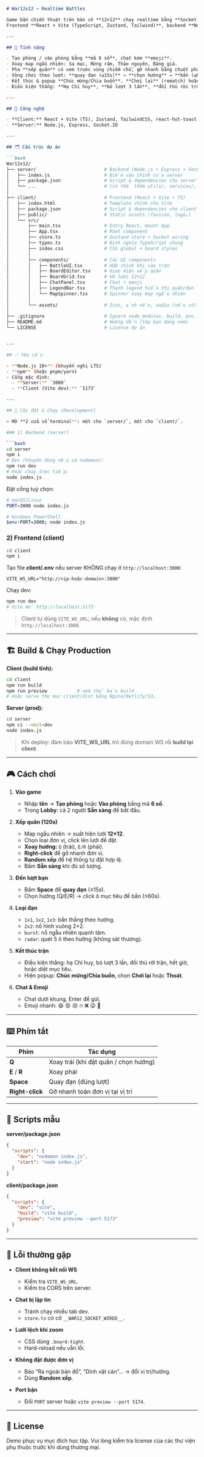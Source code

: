 
```markdown
# War12x12 — Realtime Battles

Game bắn chiến thuật trên bàn cờ **12×12** chạy realtime bằng **Socket.IO**.  
Frontend **React + Vite (TypeScript, Zustand, Tailwind)**, backend **Node.js + Express + Socket.IO**.

---

## 🌟 Tính năng

- Tạo phòng / vào phòng bằng **mã 6 số**, chat kèm **emoji**.
- Xoay map ngẫu nhiên: Sa mạc, Rừng rậm, Thảo nguyên, Băng giá.
- Pha **xếp quân** có xem trước vùng chiếm chỗ, gỡ nhanh bằng chuột phải, **Random xếp**.
- Vòng chơi theo lượt: **quay đạn (≤15s)** → **chọn hướng** → **bắn (≤60s)**.
- Kết thúc & popup **Chúc mừng/Chia buồn**, **Chơi lại** (rematch) hoặc **Thoát**.
- Điều kiện thắng: **Hạ Chỉ huy**, **bỏ lượt 3 lần**, **đối thủ rời trận**, **hết giờ**, hoặc **diệt mục tiêu**.

---

## 🧰 Công nghệ

- **Client:** React + Vite (TS), Zustand, TailwindCSS, react-hot-toast
- **Server:** Node.js, Express, Socket.IO

---

## 🗂 Cấu trúc dự án

```bash
War12x12/
├── server/                         # Backend (Node.js + Express + Socket.IO)
│   ├── index.js                    # Điểm vào chính của server
│   ├── package.json                # Script & dependencies cho server
│   └── ...                         # (có thể thêm utils/, services/, models/ sau này)
│
├── client/                         # Frontend (React + Vite + TS)
│   ├── index.html                  # Template chính cho Vite
│   ├── package.json                # Script & dependencies cho client
│   ├── public/                     # Static assets (favicon, logo…)
│   └── src/
│       ├── main.tsx                # Entry React, mount App
│       ├── App.tsx                 # Root component
│       ├── store.ts                # Zustand store + Socket wiring
│       ├── types.ts                # Định nghĩa TypeScript chung
│       ├── index.css               # CSS global + board styles
│       │
│       ├── components/             # Các UI components
│       │   ├── BattleUI.tsx        # HUD chính khi vào trận
│       │   ├── BoardEditor.tsx     # Giao diện xếp quân
│       │   ├── BoardGrid.tsx       # Vẽ lưới 12×12
│       │   ├── ChatPanel.tsx       # Chat + emoji
│       │   ├── LegendBar.tsx       # Thanh legend hiển thị quân/đạn
│       │   └── MapSpinner.tsx      # Spinner xoay map ngẫu nhiên
│       │
│       └── assets/                 # Icon, ảnh nền, audio (nếu có)
│
├── .gitignore                      # Ignore node_modules, build, env...
├── README.md                       # Hướng dẫn (tệp bạn đang xem)
└── LICENSE                         # License dự án


---

## ✅ Yêu cầu

- **Node.js 18+** (khuyến nghị LTS)
- **npm** (hoặc pnpm/yarn)
- Cổng mặc định:
  - **Server:** `3000`
  - **Client (Vite dev):** `5173`

---

## 🚀 Cài đặt & Chạy (Development)

> Mở **2 cửa sổ terminal**: một cho `server/`, một cho `client/`.

### 1) Backend (server)

```bash
cd server
npm i
# Dev (khuyên dùng nếu có nodemon):
npm run dev
# Hoặc chạy trực tiếp:
node index.js
````

Đặt cổng tuỳ chọn:

```bash
# macOS/Linux
PORT=3000 node index.js

# Windows PowerShell
$env:PORT=3000; node index.js
```

### 2) Frontend (client)

```bash
cd client
npm i
```

Tạo file **client/.env** nếu server KHÔNG chạy ở `http://localhost:3000`:

```env
VITE_WS_URL="http://<ip-hoặc-domain>:3000"
```

Chạy dev:

```bash
npm run dev
# Vite mở http://localhost:5173
```

> Client tự dùng `VITE_WS_URL`; nếu **không** có, mặc định `http://localhost:3000`.

---

## 🏗 Build & Chạy Production

**Client (build tĩnh):**

```bash
cd client
npm run build
npm run preview           # xem thử bản build
# Hoặc serve thư mục client/dist bằng Nginx/Netlify/S3…
```

**Server (prod):**

```bash
cd server
npm ci --omit=dev
node index.js
```

> Khi deploy: đảm bảo **VITE\_WS\_URL** trỏ đúng domain WS rồi **build lại client**.

---

## 🎮 Cách chơi

1. **Vào game**

   * Nhập **tên** → **Tạo phòng** hoặc **Vào phòng** bằng mã **6 số**.
   * Trong **Lobby**: cả 2 người **Sẵn sàng** để bắt đầu.

2. **Xếp quân (120s)**

   * Map ngẫu nhiên → xuất hiện lưới **12×12**.
   * Chọn loại đơn vị, click lên lưới để đặt.
   * **Xoay hướng:** `Q` (trái), `E/R` (phải).
   * **Right-click** để gỡ nhanh đơn vị.
   * **Random xếp** để hệ thống tự đặt hợp lệ.
   * Bấm **Sẵn sàng** khi đủ số lượng.

3. **Đến lượt bạn**

   * Bấm **Space** để **quay đạn** (≤15s).
   * Chọn hướng (Q/E/R) → click ô mục tiêu để bắn (≤60s).

4. **Loại đạn**

   * `1x1`, `1x2`, `1x3`: bắn thẳng theo hướng.
   * `2x2`: nổ hình vuông 2×2.
   * `burst`: nổ ngẫu nhiên quanh tâm.
   * `radar`: quét 5 ô theo hướng (không sát thương).

5. **Kết thúc trận**

   * Điều kiện thắng: hạ Chỉ huy, bỏ lượt 3 lần, đối thủ rời trận, hết giờ, hoặc diệt mục tiêu.
   * Hiện popup: **Chúc mừng/Chia buồn**, chọn **Chơi lại** hoặc **Thoát**.

6. **Chat & Emoji**

   * Chat dưới khung, Enter để gửi.
   * Emoji nhanh: 😄 😡 😢 🔥 ❌ 😜 🍬

---

## ⌨️ Phím tắt

| Phím            | Tác dụng                              |
| --------------- | ------------------------------------- |
| **Q**           | Xoay trái (khi đặt quân / chọn hướng) |
| **E** / **R**   | Xoay phải                             |
| **Space**       | Quay đạn (đúng lượt)                  |
| **Right-click** | Gỡ nhanh toàn đơn vị tại vị trí       |

---

## 🔧 Scripts mẫu

**server/package.json**

```json
{
  "scripts": {
    "dev": "nodemon index.js",
    "start": "node index.js"
  }
}
```

**client/package.json**

```json
{
  "scripts": {
    "dev": "vite",
    "build": "vite build",
    "preview": "vite preview --port 5173"
  }
}
```

---

## 🐞 Lỗi thường gặp

* **Client không kết nối WS**

  * Kiểm tra `VITE_WS_URL`.
  * Kiểm tra CORS trên server.

* **Chat bị lặp tin**

  * Tránh chạy nhiều tab dev.
  * `store.ts` có cờ `__WAR12_SOCKET_WIRED__`.

* **Lưới lệch khi zoom**

  * CSS dùng `.board-tight`.
  * Hard-reload nếu vẫn lỗi.

* **Không đặt được đơn vị**

  * Báo “Ra ngoài bản đồ”, “Dính vật cản”… → đổi vị trí/hướng.
  * Dùng **Random xếp**.

* **Port bận**

  * Đổi `PORT` server hoặc `vite preview --port 5174`.

---

## 📄 License

Demo phục vụ mục đích học tập.
Vui lòng kiểm tra license của các thư viện phụ thuộc trước khi dùng thương mại.

```

